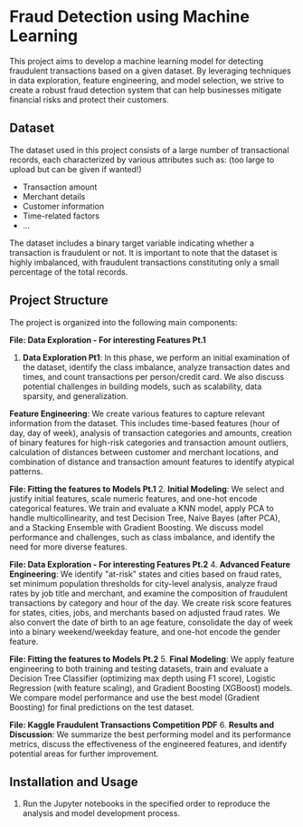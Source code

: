 # Fraud Detection using Machine Learning

This project aims to develop a machine learning model for detecting fraudulent transactions based on a given dataset. By leveraging  techniques in data exploration, feature engineering, and model selection, we strive to create a robust fraud detection system that can help businesses mitigate financial risks and protect their customers.

## Dataset

The dataset used in this project consists of a large number of transactional records, each characterized by various attributes such as: (too large to upload but can be given if wanted!)

- Transaction amount
- Merchant details
- Customer information
- Time-related factors
- ...

The dataset includes a binary target variable indicating whether a transaction is fraudulent or not. It is important to note that the dataset is highly imbalanced, with fraudulent transactions constituting only a small percentage of the total records.

## Project Structure

The project is organized into the following main components:


**File: Data Exploration - For interesting Features Pt.1**
1. **Data Exploration Pt1**: In this phase, we perform an initial examination of the dataset, identify the class imbalance, analyze transaction dates and times, and count transactions per person/credit card. We also discuss potential challenges in building models, such as scalability, data sparsity, and generalization.

**Feature Engineering**: We create various features to capture relevant information from the dataset. This includes time-based features (hour of day, day of week), analysis of transaction     categories and amounts, creation of binary features for high-risk categories and transaction amount outliers, calculation of distances between customer and merchant locations, and combination    of distance and transaction amount features to identify atypical patterns.

**File: Fitting the features to Models Pt.1**
2. **Initial Modeling**: We select and justify initial features, scale numeric features, and one-hot encode categorical features. We train and evaluate a KNN model, apply PCA to handle multicollinearity, and test Decision Tree, Naive Bayes (after PCA), and a Stacking Ensemble with Gradient Boosting. We discuss model performance and challenges, such as class imbalance, and identify the need for more diverse features.

**File: Data Exploration - For interesting Features Pt.2**
4. **Advanced Feature Engineering**: We identify "at-risk" states and cities based on fraud rates, set minimum population thresholds for city-level analysis, analyze fraud rates by job title and merchant, and examine the composition of fraudulent transactions by category and hour of the day. We create risk score features for states, cities, jobs, and merchants based on adjusted fraud rates. We also convert the date of birth to an age feature, consolidate the day of week into a binary weekend/weekday feature, and one-hot encode the gender feature.

**File: Fitting the features to Models Pt.2**
5. **Final Modeling**: We apply feature engineering to both training and testing datasets, train and evaluate a Decision Tree Classifier (optimizing max depth using F1 score), Logistic Regression (with feature scaling), and Gradient Boosting (XGBoost) models. We compare model performance and use the best model (Gradient Boosting) for final predictions on the test dataset.

**File: Kaggle Fraudulent Transactions Competition PDF**
6. **Results and Discussion**: We summarize the best performing model and its performance metrics, discuss the effectiveness of the engineered features, and identify potential areas for further improvement.

## Installation and Usage

1. Run the Jupyter notebooks in the specified order to reproduce the analysis and model development process.
